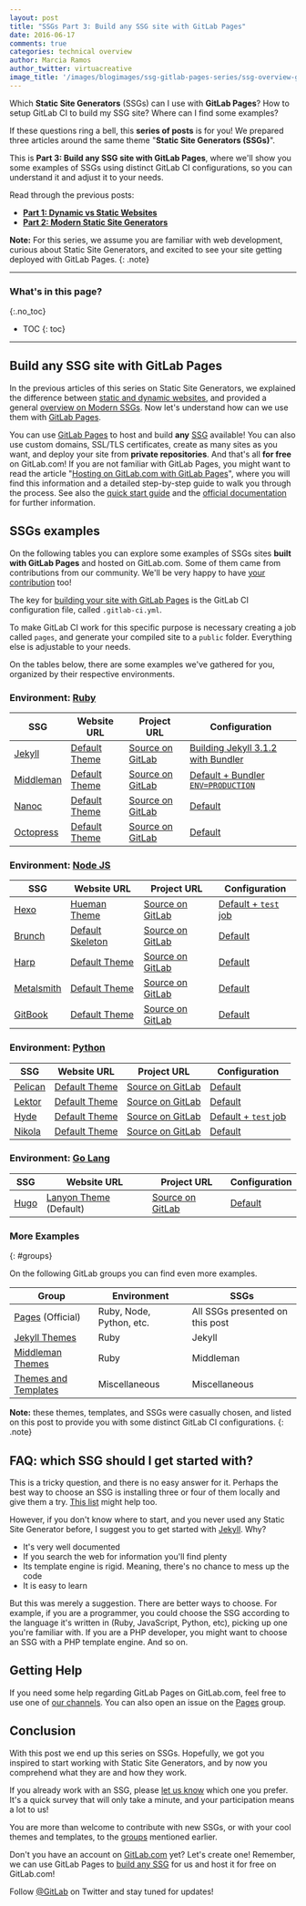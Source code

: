 ```yaml
---
layout: post
title: "SSGs Part 3: Build any SSG site with GitLab Pages"
date: 2016-06-17
comments: true
categories: technical overview
author: Marcia Ramos
author_twitter: virtuacreative
image_title: '/images/blogimages/ssg-gitlab-pages-series/ssg-overview-gitlab-pages-part-3-cover.jpg'
---
```


Which **Static Site Generators** (SSGs) can I use with **GitLab Pages**? How to setup GitLab CI to build
my SSG site? Where can I find some examples?

If these questions ring a bell, this **series of posts** is for you! We prepared three articles around
the same theme "**Static Site Generators (SSGs)**".

This is **Part 3: Build any SSG site with GitLab Pages**, where we'll show you some examples of SSGs
using distinct GitLab CI configurations, so you can understand it and adjust it to your needs.

Read through the previous posts:

- [**Part 1: Dynamic vs Static Websites**][part-1]
- [**Part 2: Modern Static Site Generators**][part-2]

**Note:** For this series, we assume you are familiar with web development, curious about Static Site Generators,
and excited to see your site getting deployed with GitLab Pages.
{: .note}

<!-- more -->

----------

### What's in this page?
{:.no_toc}

- TOC
{: toc}

----

## Build any SSG site with GitLab Pages

In the previous articles of this series on Static Site Generators, we explained the difference between
[static and dynamic websites][part-1], and provided a general [overview on Modern SSGs][part-2]. Now let's
understand how can we use them with [GitLab Pages][pages].

You can use [GitLab Pages][pages] to host and build **any** [SSG][ssgs] available!
You can also use custom domains, SSL/TLS certificates, create as many sites as you want,
and deploy your site from **private repositories**. And that's all **for free** on GitLab.com!
If you are not familiar with GitLab Pages, you might want to read the article "[Hosting on GitLab.com with GitLab Pages][post-pages]",
where you will find this information and a detailed step-by-step guide to walk you through the process.
See also the [quick start guide][pages] and the [official documentation][pages-ee] for further information.

## SSGs examples

On the following tables you can explore some examples of SSGs sites **built with
GitLab Pages** and hosted on GitLab.com. Some of them came from contributions from our community.
We'll be very happy to have [your contribution] too!

The key for [building your site with GitLab Pages][ci-for-pages] is the GitLab CI configuration
file, called `.gitlab-ci.yml`.

To make GitLab CI work for this specific purpose is necessary creating a job called `pages`, and generate your
compiled site to a `public` folder. Everything else is adjustable to your needs.

On the tables below, there are some examples we've gathered for you, organized by their respective environments.

### Environment: [Ruby]

| SSG | Website URL | Project URL | Configuration |
| --- | ----------- | ----------- | -------------- |  
| [Jekyll] | [Default Theme][j-2-web] | [Source on GitLab][j-2-pro] | [Building Jekyll 3.1.2 with Bundler][j-2-ci] |
| [Middleman] | [Default Theme][middle-prev] | [Source on GitLab][middle-proj] | [Default + Bundler `ENV=PRODUCTION`][middle-ci] |
| [Nanoc] | [Default Theme][nanoc-prev] | [Source on GitLab][nanoc-proj] | [Default][nanoc-ci] |
| [Octopress] | [Default Theme][octo-prev] | [Source on GitLab][octo-proj] | [Default][octo-ci] |

### Environment: [Node JS][node]

| SSG | Website URL | Project URL | Configuration |
| --- | ----------- | ----------- | -------------- |
| [Hexo] | [Hueman Theme][hexo-prev] | [Source on GitLab][hexo-proj] | [Default + `test` job][hexo-ci] |
| [Brunch] | [Default Skeleton][brunch-prev] | [Source on GitLab][brunch-proj] | [Default][brunch-ci] |
| [Harp] | [Default Theme][harp-prev] | [Source on GitLab][harp-proj] | [Default][harp-ci] |
| [Metalsmith] | [Default Theme][metal-prev] | [Source on GitLab][metal-proj] | [Default][metal-ci] |
| [GitBook] | [Default Theme][book-prev] | [Source on GitLab][book-proj] | [Default][book-ci] |

### Environment: [Python]

| SSG | Website URL | Project URL | Configuration |
| --- | ----------- | ----------- | -------------- |
| [Pelican] | [Default Theme][pelican-prev] | [Source on GitLab][pelican-proj] | [Default][pelican-ci] |
| [Lektor] | [Default Theme][lektor-prev] | [Source on GitLab][lektor-proj] | [Default][lektor-ci] |
| [Hyde] | [Default Theme][hyde-prev] | [Source on GitLab][hyde-proj] | [Default + `test` job][hyde-ci] |
| [Nikola] | [Default Theme][nikola-prev] | [Source on GitLab][nikola-proj] | [Default][nikola-ci] |

### Environment: [Go Lang][go]

| SSG | Website URL | Project URL | Configuration |
| --- | ----------- | ----------- | -------------- |
| [Hugo] | [Lanyon Theme][hugo-prev] (Default) | [Source on GitLab][hugo-proj] | [Default][hugo-ci] |

### More Examples
{: #groups}

On the following GitLab groups you can find even more examples.

| Group | Environment | SSGs |
| ----- | ----------- | ---- |
| [Pages][ci-examples] (Official) | Ruby, Node, Python, etc. | All SSGs presented on this post |
| [Jekyll Themes][jekyll-examples] | Ruby | Jekyll |
| [Middleman Themes][middle-examples] | Ruby | Middleman |
| [Themes and Templates][themes-templates] | Miscellaneous | Miscellaneous |

**Note:** these themes, templates, and SSGs were casually chosen, and listed on this post to provide you with
some distinct GitLab CI configurations.
{: .note}

## FAQ: which SSG should I get started with?

This is a tricky question, and there is no easy answer for it. Perhaps the best way
to choose an SSG is installing three or four of them locally and give them a try. [This list][ssgs-more] might help too.

However, if you don't know where to start, and you never used any Static Site Generator
before, I suggest you to get started with [Jekyll]. Why?

- It's very well documented
- If you search the web for information you'll find plenty
- Its template engine is rigid. Meaning, there's no chance to mess up the code
- It is easy to learn

But this was merely a suggestion. There are better ways to choose. For example,
if you are a programmer, you could choose the SSG according to the language it's
written in (Ruby, JavaScript, Python, etc), picking up one you're familiar with.
If you are a PHP developer, you might want to choose an SSG with a PHP template engine. And so on.

## Getting Help

If you need some help regarding GitLab Pages on GitLab.com,
feel free to use one of [our channels][get-help]. You can also
open an issue on the [Pages][pages-issues] group.

## Conclusion

With this post we end up this series on SSGs. Hopefully, we got you inspired to start working with Static Site
Generators, and by now you comprehend what they are and how they work.

If you already work with an SSG, please [let us know][CTA] which one you prefer.
It's a quick survey that will only take a minute, and your participation means a lot to us!

You are more than welcome to contribute with new SSGs, or with your cool themes and
templates, to the [groups](#groups) mentioned earlier.

Don't you have an account on [GitLab.com][sign-up] yet? Let's create one!
Remember, we can use GitLab Pages to [build any SSG][post-pages] for us and host it for free on GitLab.com!

Follow [@GitLab][twitter] on Twitter and stay tuned for updates!

<!-- Cover photo: https://unsplash.com/photos/bphc6kyobMg -->

<!-- IDENTIFIERS -->

<!-- SSGs series -->

[part-1]: /2016/06/03/ssg-overview-gitlab-pages-part-1-dynamic-x-static/
[part-2]: /2016/06/10/ssg-overview-gitlab-pages-part-2/

<!-- GitLab -->

[CTA]: https://docs.google.com/forms/d/1I_0PFB7MFm140hoFro-SfeMpU-VS71QmMfO8_4fj2pM/viewform

[about-gitlab-com]: https://about.gitlab.com/
[ci-for-pages]: https://about.gitlab.com/2016/04/07/gitlab-pages-setup/#gitlab-ci
[your contribution]: https://gitlab.com/pages/pages.gitlab.io/blob/master/CONTRIBUTING.md
[get-help]: https://about.gitlab.com/getting-help
[gitlab-com]: https://about.gitlab.com/gitlab-com/
[pages]: https://pages.gitlab.io
[pages-ee]: http://doc.gitlab.com/ee/pages/README.html
[pages-issues]: https://gitlab.com/pages/pages.gitlab.io/issues
[post-pages]: https://about.gitlab.com/2016/04/07/gitlab-pages-setup/
[sign-up]: https://gitlab.com/users/sign_in "Sign Up!"
[twitter]: https://twitter.com/gitlab

<!-- SSGs -->

[blosxom]: http://blosxom.sourceforge.net/
[Brunch]: http://brunch.io/
[GitBook]: https://www.gitbook.com/
[Harp]: http://harpjs.com/
[Hexo]: https://hexo.io/
[Hyde]: http://hyde.github.io/
[Hugo]: https://gohugo.io/
[Jekyll]: https://jekyllrb.com
[Lektor]: https://www.getlektor.com/
[Metalsmith]: http://www.metalsmith.io/
[Middleman]: https://middlemanapp.com/
[Nanoc]: http://nanoc.ws/
[Nikola]: https://getnikola.com/
[Octopress]: http://octopress.org/
[Pelican]: http://blog.getpelican.com/

[hexo-struc]: https://hexo.io/docs/setup.html
[jekyll-struc]: https://jekyllrb.com/docs/structure/
[middle-struc]: https://middlemanapp.com/basics/directory-structure/

[jek-sitemap]: https://github.com/jekyll/jekyll-sitemap
[middle-sitemap]: https://middlemanapp.com/advanced/sitemap/
[hexo-sitemap]: https://github.com/hexojs/hexo-generator-sitemap

[SSGs]: https://www.staticgen.com/
[ssgs-more]: https://iwantmyname.com/blog/2014/05/the-updated-big-list-of-static-website-generators-for-your-site-blog-or-wiki

<!-- Languages, preprocessors, libraries and frameworks -->

[animate.css]: https://daneden.github.io/animate.css/
[Bootstrap]: http://getbootstrap.com
[CoffeeScript]: http://coffeescript.org/
[Foundation]: http://foundation.zurb.com/
[go]: https://golang.org/
[haml]: http://haml.info/
[html5-boiler]: https://html5boilerplate.com/
[jquery]: http://code.jquery.com/
[kramdown]: http://kramdown.gettalong.org/
[liquid]: https://shopify.github.io/liquid/
[markdown]: https://en.wikipedia.org/wiki/Markdown
[modernizr]: https://modernizr.com/
[node]: https://nodejs.org/en/
[normalize]: https://necolas.github.io/normalize.css/
[Python]: https://www.python.org/
[rdiscount]: http://dafoster.net/projects/rdiscount/
[redcarpet]: https://github.com/vmg/redcarpet
[redcloth]: http://redcloth.org/
[Ruby]: https://www.ruby-lang.org/
[Sass]: http://sass-lang.com/
[skeleton]: http://getskeleton.com/
[Slim]: http://slim-lang.com/
[Stylus]: http://stylus-lang.com/
[swig]: http://paularmstrong.github.io/swig/
[twig]: http://twig.sensiolabs.org/

<!-- Groups -->

[ci-examples]: https://gitlab.com/groups/pages
[jekyll-examples]: https://gitlab.com/groups/jekyll-themes
[middle-examples]: https://gitlab.com/groups/middleman-themes
[themes-templates]: https://gitlab.com/themes-templates

<!-- Examples -->

[j-2-web]: https://jekyll-themes.gitlab.io/default-bundler/ "The default Jekyll Theme"
[j-2-pro]: https://gitlab.com/jekyll-themes/default-bundler
[j-2-ci]: https://gitlab.com/jekyll-themes/default-bundler/blob/master/.gitlab-ci.yml

[j-3-web]: https://jekyll-themes.gitlab.io/grayscale/ "A single page Jekyll template"
[j-3-pro]: https://gitlab.com/jekyll-themes/grayscale
[j-3-ci]: https://gitlab.com/jekyll-themes/grayscale/blob/master/.gitlab-ci.yml

[hugo-prev]: https://pages.gitlab.io/hugo/
[hugo-proj]: https://gitlab.com/pages/hugo
[hugo-ci]: https://gitlab.com/pages/hugo/blob/master/.gitlab-ci.yml

[middle-prev]: https://middleman-themes.gitlab.io/middleman/
[middle-proj]: https://gitlab.com/middleman-themes/middleman
[middle-ci]: https://gitlab.com/middleman-themes/middleman/blob/master/.gitlab-ci.yml

[hexo-prev]: https://themes-templates.gitlab.io/hexo/
[hexo-proj]: https://gitlab.com/themes-templates/hexo
[hexo-ci]: https://gitlab.com/themes-templates/hexo/blob/master/.gitlab-ci.yml

[brunch-prev]: https://pages.gitlab.io/brunch/
[brunch-proj]: https://gitlab.com/pages/brunch
[brunch-ci]: https://gitlab.com/pages/brunch/blob/master/.gitlab-ci.yml

[harp-prev]: https://pages.gitlab.io/harp/
[harp-proj]: https://gitlab.com/pages/harp
[harp-ci]: https://gitlab.com/pages/harp/blob/master/.gitlab-ci.yml

[metal-prev]: https://pages.gitlab.io/metalsmith/
[metal-proj]: https://gitlab.com/pages/metalsmith
[metal-ci]: https://gitlab.com/pages/metalsmith/blob/master/.gitlab-ci.yml

[lektor-prev]: https://pages.gitlab.io/lektor/
[lektor-proj]: https://gitlab.com/pages/lektor
[lektor-ci]: https://gitlab.com/pages/lektor/blob/master/.gitlab-ci.yml

[hyde-prev]: https://pages.gitlab.io/hyde/
[hyde-proj]: https://gitlab.com/pages/hyde
[hyde-ci]: https://gitlab.com/pages/hyde/blob/master/.gitlab-ci.yml

[nanoc-prev]: https://pages.gitlab.io/nanoc/
[nanoc-proj]: https://gitlab.com/pages/nanoc
[nanoc-ci]: https://gitlab.com/pages/nanoc/blob/master/.gitlab-ci.yml

[pelican-prev]: https://pages.gitlab.io/pelican/
[pelican-proj]: https://gitlab.com/pages/pelican
[pelican-ci]: https://gitlab.com/pages/pelican/blob/master/.gitlab-ci.yml

[book-prev]: https://pages.gitlab.io/gitbook/
[book-proj]: https://gitlab.com/pages/gitbook
[book-ci]: https://gitlab.com/pages/gitbook/blob/pages/.gitlab-ci.yml

[octo-prev]: https://pages.gitlab.io/octopress/
[octo-proj]: https://gitlab.com/pages/octopress
[octo-ci]: https://gitlab.com/pages/octopress/blob/master/.gitlab-ci.yml

[nikola-prev]: https://pages.gitlab.io/nikola/
[nikola-proj]: https://gitlab.com/pages/nikola
[nikola-ci]: https://gitlab.com/pages/nikola/blob/master/.gitlab-ci.yml
